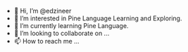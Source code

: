 - 👋 Hi, I’m @edzineer
- 👀 I’m interested in Pine Language Learning and Exploring.
- 🌱 I’m currently learning Pine Language.
- 💞️ I’m looking to collaborate on ...
- 📫 How to reach me ...

<!---
edzineer/edzineer is a ✨ special ✨ repository because its `README.md` (this file) appears on your GitHub profile.
You can click the Preview link to take a look at your changes.
--->
